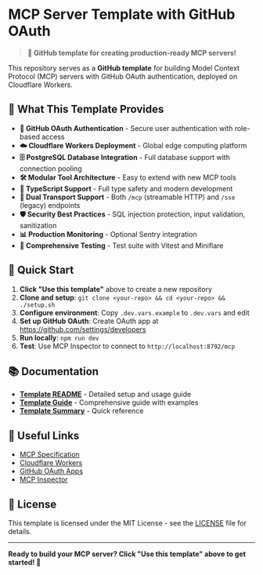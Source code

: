 # MCP Server Template with GitHub OAuth

> **🚀 GitHub template for creating production-ready MCP servers!**

This repository serves as a **GitHub template** for building Model Context Protocol (MCP) servers with GitHub OAuth authentication, deployed on Cloudflare Workers.

## 🎯 What This Template Provides

- **🔐 GitHub OAuth Authentication** - Secure user authentication with role-based access
- **☁️ Cloudflare Workers Deployment** - Global edge computing platform
- **🗄️ PostgreSQL Database Integration** - Full database support with connection pooling
- **🛠️ Modular Tool Architecture** - Easy to extend with new MCP tools
- **📝 TypeScript Support** - Full type safety and modern development
- **🔄 Dual Transport Support** - Both `/mcp` (streamable HTTP) and `/sse` (legacy) endpoints
- **🛡️ Security Best Practices** - SQL injection protection, input validation, sanitization
- **📊 Production Monitoring** - Optional Sentry integration
- **🧪 Comprehensive Testing** - Test suite with Vitest and Miniflare

## 🚀 Quick Start

1. **Click "Use this template"** above to create a new repository
2. **Clone and setup**: `git clone <your-repo> && cd <your-repo> && ./setup.sh`
3. **Configure environment**: Copy `.dev.vars.example` to `.dev.vars` and edit
4. **Set up GitHub OAuth**: Create OAuth app at https://github.com/settings/developers
5. **Run locally**: `npm run dev`
6. **Test**: Use MCP Inspector to connect to `http://localhost:8792/mcp`

## 📚 Documentation

- **[Template README](.github/template/README.md)** - Detailed setup and usage guide
- **[Template Guide](.github/template/TEMPLATE_GUIDE.md)** - Comprehensive guide with examples
- **[Template Summary](.github/template/TEMPLATE_SUMMARY.md)** - Quick reference

## 🔗 Useful Links

- [MCP Specification](https://modelcontextprotocol.io/)
- [Cloudflare Workers](https://developers.cloudflare.com/workers/)
- [GitHub OAuth Apps](https://docs.github.com/en/apps/oauth-apps/)
- [MCP Inspector](https://modelcontextprotocol.io/docs/tools/inspector)

## 📄 License

This template is licensed under the MIT License - see the [LICENSE](LICENSE) file for details.

---

**Ready to build your MCP server? Click "Use this template" above to get started! 🚀**
